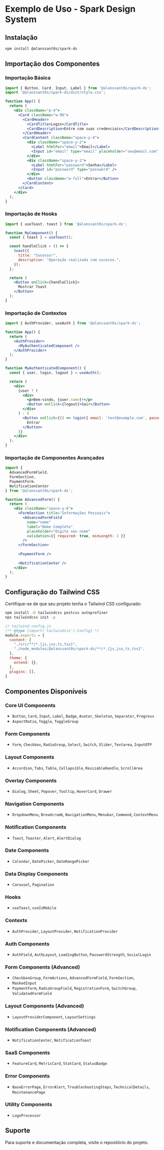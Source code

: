 # Exemplo de Uso - Spark Design System

## Instalação

```bash
npm install @alanssant0s/spark-ds
```

## Importação dos Componentes

### Importação Básica

```jsx
import { Button, Card, Input, Label } from '@alanssant0s/spark-ds';
import '@alanssant0s/spark-ds/dist/style.css';

function App() {
  return (
    <div className="p-4">
      <Card className="w-96">
        <CardHeader>
          <CardTitle>Login</CardTitle>
          <CardDescription>Entre com suas credenciais</CardDescription>
        </CardHeader>
        <CardContent className="space-y-4">
          <div className="space-y-2">
            <Label htmlFor="email">Email</Label>
            <Input id="email" type="email" placeholder="seu@email.com" />
          </div>
          <div className="space-y-2">
            <Label htmlFor="password">Senha</Label>
            <Input id="password" type="password" />
          </div>
          <Button className="w-full">Entrar</Button>
        </CardContent>
      </Card>
    </div>
  );
}
```

### Importação de Hooks

```jsx
import { useToast, toast } from '@alanssant0s/spark-ds';

function MyComponent() {
  const { toast } = useToast();

  const handleClick = () => {
    toast({
      title: "Sucesso!",
      description: "Operação realizada com sucesso.",
    });
  };

  return (
    <Button onClick={handleClick}>
      Mostrar Toast
    </Button>
  );
}
```

### Importação de Contextos

```jsx
import { AuthProvider, useAuth } from '@alanssant0s/spark-ds';

function App() {
  return (
    <AuthProvider>
      <MyAuthenticatedComponent />
    </AuthProvider>
  );
}

function MyAuthenticatedComponent() {
  const { user, login, logout } = useAuth();

  return (
    <div>
      {user ? (
        <div>
          <p>Bem-vindo, {user.name}!</p>
          <Button onClick={logout}>Sair</Button>
        </div>
      ) : (
        <Button onClick={() => login({ email: 'test@example.com', password: '123' })}>
          Entrar
        </Button>
      )}
    </div>
  );
}
```

### Importação de Componentes Avançados

```jsx
import { 
  AdvancedFormField, 
  FormSection, 
  PaymentForm,
  NotificationCenter 
} from '@alanssant0s/spark-ds';

function AdvancedForm() {
  return (
    <div className="space-y-6">
      <FormSection title="Informações Pessoais">
        <AdvancedFormField
          name="name"
          label="Nome Completo"
          placeholder="Digite seu nome"
          validation={{ required: true, minLength: 2 }}
        />
      </FormSection>
      
      <PaymentForm />
      
      <NotificationCenter />
    </div>
  );
}
```

## Configuração do Tailwind CSS

Certifique-se de que seu projeto tenha o Tailwind CSS configurado:

```bash
npm install -D tailwindcss postcss autoprefixer
npx tailwindcss init -p
```

```js
// tailwind.config.js
/** @type {import('tailwindcss').Config} */
module.exports = {
  content: [
    "./src/**/*.{js,jsx,ts,tsx}",
    "./node_modules/@alanssant0s/spark-ds/**/*.{js,jsx,ts,tsx}",
  ],
  theme: {
    extend: {},
  },
  plugins: [],
}
```

## Componentes Disponíveis

### Core UI Components
- `Button`, `Card`, `Input`, `Label`, `Badge`, `Avatar`, `Skeleton`, `Separator`, `Progress`
- `AspectRatio`, `Toggle`, `ToggleGroup`

### Form Components
- `Form`, `Checkbox`, `RadioGroup`, `Select`, `Switch`, `Slider`, `Textarea`, `InputOTP`

### Layout Components
- `Accordion`, `Tabs`, `Table`, `Collapsible`, `ResizableHandle`, `ScrollArea`

### Overlay Components
- `Dialog`, `Sheet`, `Popover`, `Tooltip`, `HoverCard`, `Drawer`

### Navigation Components
- `DropdownMenu`, `Breadcrumb`, `NavigationMenu`, `Menubar`, `Command`, `ContextMenu`

### Notification Components
- `Toast`, `Toaster`, `Alert`, `AlertDialog`

### Date Components
- `Calendar`, `DatePicker`, `DateRangePicker`

### Data Display Components
- `Carousel`, `Pagination`

### Hooks
- `useToast`, `useIsMobile`

### Contexts
- `AuthProvider`, `LayoutProvider`, `NotificationProvider`

### Auth Components
- `AuthField`, `AuthLayout`, `LoadingButton`, `PasswordStrength`, `SocialLogin`

### Form Components (Advanced)
- `CheckboxGroup`, `FormActions`, `AdvancedFormField`, `FormSection`, `MaskedInput`
- `PaymentForm`, `RadioGroupField`, `RegistrationForm`, `SwitchGroup`, `ValidatedFormField`

### Layout Components (Advanced)
- `LayoutProviderComponent`, `LayoutSettings`

### Notification Components (Advanced)
- `NotificationCenter`, `NotificationToast`

### SaaS Components
- `FeatureCard`, `MetricCard`, `StatCard`, `StatusBadge`

### Error Components
- `BaseErrorPage`, `ErrorAlert`, `TroubleshootingSteps`, `TechnicalDetails`, `MaintenancePage`

### Utility Components
- `LogoProcessor`

## Suporte

Para suporte e documentação completa, visite o repositório do projeto.
